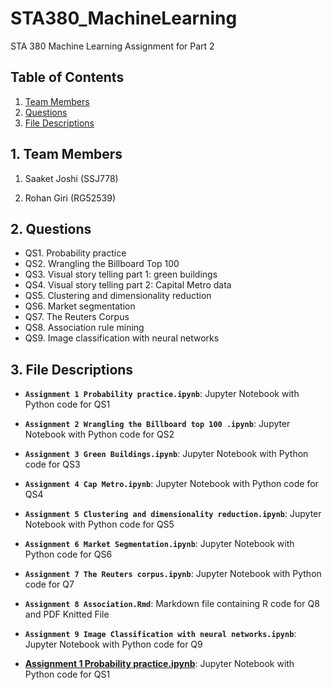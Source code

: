 # STA380_MachineLearning
STA 380 Machine Learning Assignment for Part 2

## Table of Contents
1. [Team Members](#1-team_members)
2. [Questions](#2-questions)
3. [File Descriptions](#3-file-descriptions)
​
## 1. Team Members

1. Saaket Joshi (SSJ778)

2. Rohan Giri (RG52539)

## 2. Questions
- QS1. Probability practice
- QS2. Wrangling the Billboard Top 100
- QS3. Visual story telling part 1: green buildings
- QS4. Visual story telling part 2: Capital Metro data
- QS5. Clustering and dimensionality reduction
- QS6. Market segmentation
- QS7. The Reuters Corpus
- QS8. Association rule mining
- QS9. Image classification with neural networks

## 3. File Descriptions
- **`Assignment 1 Probability practice.ipynb`**: Jupyter Notebook with Python code for QS1
- **`Assignment 2 Wrangling the Billboard top 100 .ipynb`**: Jupyter Notebook with Python code for QS2
- **`Assignment 3 Green Buildings.ipynb`**: Jupyter Notebook with Python code for QS3
- **`Assignment 4 Cap Metro.ipynb`**: Jupyter Notebook with Python code for QS4
- **`Assignment 5 Clustering and dimensionality reduction.ipynb`**: Jupyter Notebook with Python code for QS5
- **`Assignment 6 Market Segmentation.ipynb`**: Jupyter Notebook with Python code for QS6
- **`Assignment 7 The Reuters corpus.ipynb`**: Jupyter Notebook with Python code for Q7
- **`Assignment 8 Association.Rmd`**: Markdown file containing R code for Q8 and PDF Knitted File
- **`Assignment 9 Image Classification with neural networks.ipynb`**: Jupyter Notebook with Python code for Q9



- **[Assignment 1 Probability practice.ipynb](Assignment1_Probability_practice/Assignment%201%20Probability%20practice.ipynb)**: Jupyter Notebook with Python code for QS1 
